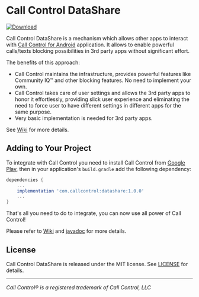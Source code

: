# Call Control DataShare

[ ![Download](https://api.bintray.com/packages/callcontrol/opensource/DataShare/images/download.svg) ](https://bintray.com/callcontrol/opensource/DataShare/_latestVersion)

Call Control DataShare is a mechanism which allows other apps to interact with [Call Control for Android](https://play.google.com/store/apps/details?id=com.flexaspect.android.everycallcontrol) application. It allows to enable powerful calls/texts blocking possibilities in 3rd party apps without significant effort. 

The benefits of this approach:

- Call Control maintains the infrastructure, provides powerful features like Community IQ™ and other blocking features. No need to implement your own.
- Call Control takes care of user settings and allows the 3rd party apps to honor it effortlessly, providing slick user experience and eliminating the need to force user to have different settings in different apps for the same purpose.
- Very basic implementation is needed for 3rd party apps.


See [Wiki](wiki) for more details.

## Adding to Your Project

To integrate with Call Control you need to install Call Control from [Google Play](https://play.google.com/store/apps/details?id=com.flexaspect.android.everycallcontrol), then in your application's `build.gradle` add the following dependency:

```gradle
dependencies {
	...
	implementation 'com.callcontrol:datashare:1.0.0'
	...
}

```

That's all you need to do to integrate, you can now use all power of Call Control!

Please refer to [Wiki](wiki) and [javadoc](https://callcontrol.github.io/Call-Control-DataShare/) for more details.

## License

Call Control DataShare is released under the MIT license.
See [LICENSE](./LICENSE) for details.

---
_Call Control® is a registered trademark of Call Control, LLC_
